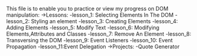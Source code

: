 This file is to enable you to practice or view my progress on DOM manipulation:
    ->Lessons:
        -lesson_1: Selecting Elements In The DOM
        -lesson_2: Styling an element
        -lesson_3: Creating Elements
        -lesson_4: Adding Elements
        -lesson_5: Modify Text
        -lesson_6: Modifying Elements,Attributes and Classes
        -lesson_7: Remove An Element
        -lesson_8: Transversing the DOM
        -lesson_9: Event Listeners
        -lesson_10: Event Propagation
        -lesson_11:Event Delegation
    ->Projects:
        -Quote Generator